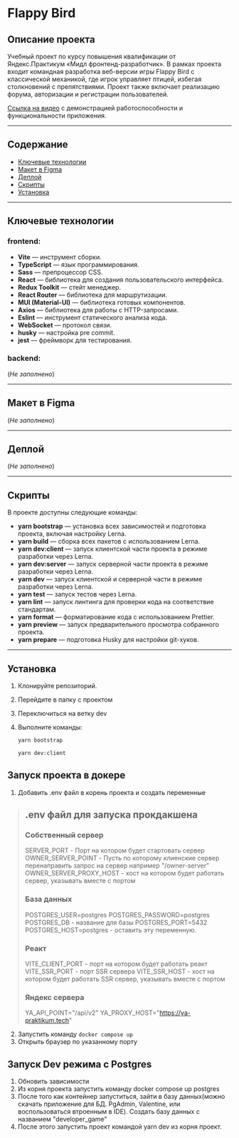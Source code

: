 # Flappy Bird

## Описание проекта

Учебный проект по курсу повышения квалификации от Яндекс.Практикум «Мидл фронтенд-разработчик».
В рамках проекта входит командная разработка веб-версии игры Flappy Bird с классической механикой, где игрок управляет птицей, избегая столкновений с препятствиями.
Проект также включает реализацию форума, авторизации и регистрации пользователей.

[Cсылка на видео](https://disk.yandex.ru/i/a0tLd-38KlgZ-g) с демонстрацией работоспособности и функциональности приложения.

***

## Содержание

-   [Ключевые технологии](#ключевые-технологии)
-   [Макет в Figma](#макет-в-figma)
-   [Деплой](#деплой)
-   [Скрипты](#скрипты)
-   [Установка](#установка)

***

## Ключевые технологии

### frontend:
-   **Vite** — инструмент сборки.
-   **TypeScript** — язык программирования.
-   **Sass** — препроцессор CSS.
-   **React** — библиотека для создания пользовательского интерфейса.
-   **Redux Toolkit** — стейт менеджер.
-   **React Router** — библиотека для маршрутизации.
-   **MUI (Material-UI)** — библиотека готовых компонентов.
-   **Axios** — библиотека для работы с HTTP-запросами.
-   **Eslint** — инструмент статического анализа кода.
-   **WebSocket** — протокол связи.
-   **husky** — настройка pre commit.
-   **jest** — фреймворк для тестирования.

### backend: 

(_Не заполнено_)

***

## Макет в Figma

(_Не заполнено_)

***

## Деплой

(_Не заполнено_)

***

## Скрипты

В проекте доступны следующие команды:

- **yarn bootstrap** — установка всех зависимостей и подготовка проекта, включая настройку Lerna.
- **yarn build** — сборка всех пакетов с использованием Lerna.
- **yarn dev:client** — запуск клиентской части проекта в режиме разработки через Lerna.
- **yarn dev:server** — запуск серверной части проекта в режиме разработки через Lerna.
- **yarn dev** — запуск клиентской и серверной части в режиме разработки через Lerna.
- **yarn test** — запуск тестов через Lerna.
- **yarn lint** — запуск линтинга для проверки кода на соответствие стандартам.
- **yarn format** — форматирование кода с использованием Prettier.
- **yarn preview** — запуск предварительного просмотра собранного проекта.
- **yarn prepare** — подготовка Husky для настройки git-хуков.

***

## Установка

1. Клонируйте репозиторий.
2. Перейдите в папку с проектом
3. Переключиться на ветку dev
4. Выполните команды:

   ```bash
   yarn bootstrap
   ```

   ```bash
   yarn dev:client
   ```

## Запуск проекта в докере
   1. Добавить .env файл в корень проекта и создать переменные 

> ## .env файл для запуска прокдакшена
> 
> ### Собственный сервер
> 
> SERVER_PORT - Порт на котором будет стартовать сервер
> OWNER_SERVER_POINT - Пусть по которому клиенские сервер перенаправить запрос на сервер например "/owner-server"
> OWNER_SERVER_PROXY_HOST - хост на котором будет работать сервер, указывать вместе с портом
> ### База данных
> 
> POSTGRES_USER=postgres
> POSTGRES_PASSWORD=postgres
> POSTGRES_DB - название для базы
> POSTGRES_PORT=5432
> POSTGRES_HOST=postgres - оставить эту переменную. 
> 
> ### Реакт
> VITE_CLIENT_PORT - порт на котором будет работать реакт
> VITE_SSR_PORT - порт SSR сервера
> VITE_SSR_HOST - хост на котором будет работать SSR сервер, указывать вместе с портом
> 
> ### Яндекс сервера
> YA_API_POINT="/api/v2"
> YA_PROXY_HOST="https://ya-praktikum.tech"
> 
 2. Запустить команду ``docker compose up``
 3. Открыть браузер по указанному порту 


## Запуск Dev режима с Postgres
1. Обновить зависимости
2. Из корня проекта запустить команду docker compose up postgres
3. После того как контейнер запуститься, зайти в базу данных(можно скачать приложение для БД. PgAdmin, Valentine, или воспользоваться втроенным в IDE). Cоздать базу данных с названием "developer_game" 
4. После этого запустить проект командой yarn dev из корня проект.

